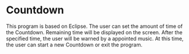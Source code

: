 # Countdown
This program is based on Eclipse.
The user can set the amount of time of the Countdown. Remaining time will be displayed on the screen. After the specified time, the user will be warned by a appointed music. At this time, the user can start a new Countdown or exit the program.
